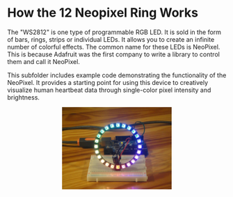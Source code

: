 # How the 12 Neopixel Ring Works

The "WS2812" is one type of programmable RGB LED. It is sold in the form of bars, rings, strips or individual LEDs. It allows you to create an infinite number of colorful effects. The common name for these LEDs is NeoPixel. This is because Adafruit was the first company to write a library to control them and call it NeoPixel.


This subfolder includes example code demonstrating the functionality of the NeoPixel. It provides a starting point for using this device to creatively visualize human heartbeat data through single-color pixel intensity and brightness.

<p align="center">
  <a href="https://www.arduinoslovakia.eu/page/ws2812?lang=en" target="_blank">
    <img src="assets/img/NeoPixel-12LED_RING.png" 
         alt="The 22818 Adafruit Neopixel in full action!"
         title="Click to learn more about the 22818 Adafruit Neopixel."
         width="50%">
  </a>
</p>
